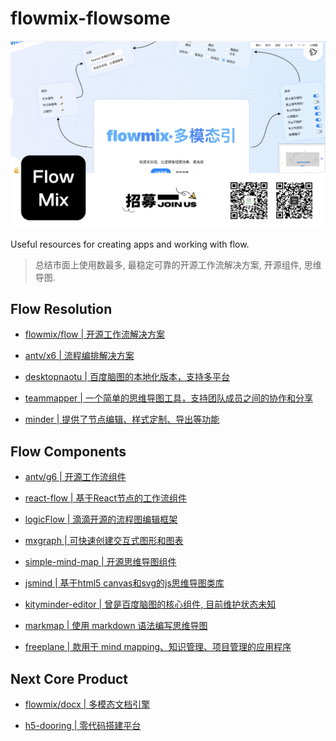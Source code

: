 # flowmix-flowsome

![](./face.png)

Useful resources for creating apps and working with flow.

> 总结市面上使用数最多, 最稳定可靠的开源工作流解决方案, 开源组件, 思维导图.

## Flow Resolution

- [flowmix/flow | 开源工作流解决方案](https://github.com/MrXujiang/flowmix-flow)

- [antv/x6 | 流程编排解决方案](https://github.com/antvis/X6)

- [desktopnaotu | 百度脑图的本地化版本，支持多平台](https://github.com/naotu/desktopnaotu)

- [teammapper | 一个简单的思维导图工具，支持团队成员之间的协作和分享](https://github.com/b310-digital/teammapper)

- [minder | 提供了节点编辑、样式定制、导出等功能](https://github.com/phase1geo/minder)

## Flow Components

- [antv/g6 | 开源工作流组件](https://github.com/antvis/G6)

- [react-flow | 基于React节点的工作流组件](https://github.com/MrXujiang/flowmix-flow)

- [logicFlow | 滴滴开源的流程图编辑框架](https://github.com/didi/LogicFlow)

- [mxgraph | 可快速创建交互式图形和图表](https://github.com/jgraph/mxgraph)

- [simple-mind-map | 开源思维导图组件](https://github.com/wanglin2/mind-map)

- [jsmind | 基于html5 canvas和svg的js思维导图类库](https://github.com/mindjs/mindjs)

- [kityminder-editor | 曾是百度脑图的核心组件, 目前维护状态未知](/)

- [markmap | 使用 markdown 语法编写思维导图](https://github.com/gera2ld/markmap)

- [freeplane | 款用于 mind mapping、知识管理、项目管理的应用程序](https://github.com/freeplane/freeplane)



## Next Core Product

- [flowmix/docx | 多模态文档引擎](http://flowmix.turntip.cn/docx)

- [h5-dooring | 零代码搭建平台](https://dooring.vip)
